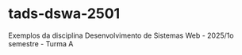 # tads-dswa-2501
Exemplos da disciplina Desenvolvimento de Sistemas Web - 2025/1o semestre - Turma A
